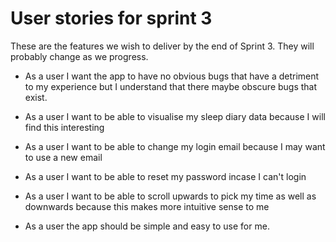 # User stories for sprint 3

These are the features we wish to deliver by the end of Sprint 3. They will probably change as we progress.

* As a user I want the app to have no obvious bugs that have a detriment to my experience but I understand that there maybe obscure bugs that exist.

* As a user I want to be able to visualise my sleep diary data because I will find this interesting

* As a user I want to be able to change my login email because I may want to use a new email

* As a user I want to be able to reset my password incase I can't login

* As a user I want to be able to scroll upwards to pick my time as well as downwards because this makes more intuitive sense to me

* As a user the app should be simple and easy to use for me.
